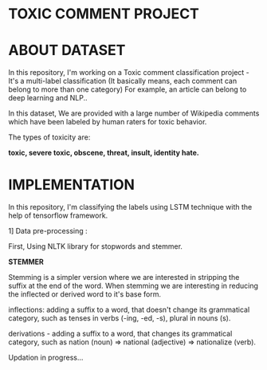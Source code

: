 # TOXIC COMMENT PROJECT
# ABOUT DATASET

In this repository, I'm working on a Toxic comment classification project - It's a multi-label classification (It basically means, each comment can belong to more than one category)  For example, an article can belong to deep learning and NLP..

In this dataset, We are provided with a large number of Wikipedia comments which have been labeled by human raters for toxic behavior.

The types of toxicity are: 

<strong>toxic, severe toxic, obscene, threat, insult, identity hate.</strong>

# IMPLEMENTATION 
In this repository, I'm classifying the labels using LSTM technique with the help of tensorflow framework.

1] Data pre-processing :

First, Using NLTK library for stopwords and stemmer.
<p>
<strong> STEMMER </strong>
  
Stemming is a simpler version  where we are interested in stripping the suffix at the end of the word. When stemming we are interesting in reducing the inflected or derived word to it's base form.

inflections: adding a suffix to a word, that doesn't change its grammatical category, such as tenses in verbs (-ing, -ed, -s), plural in nouns (s).

derivations - adding a suffix to a word, that changes its grammatical category, such as nation (noun) => national (adjective) => nationalize (verb).</p>

Updation in progress...
